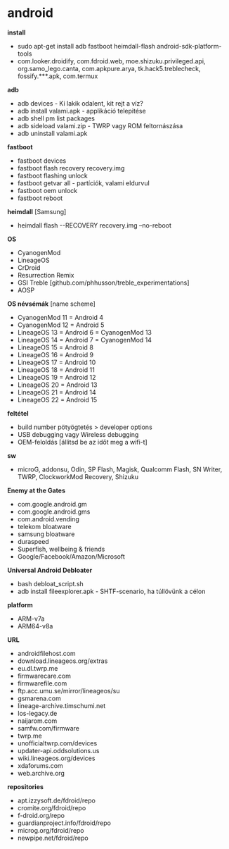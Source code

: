 # android

**install**
- sudo apt-get install adb fastboot heimdall-flash android-sdk-platform-tools
- com.looker.droidify, com.fdroid.web, moe.shizuku.privileged.api, org.samo_lego.canta, com.apkpure.arya, tk.hack5.treblecheck, fossify.***.apk, com.termux

**adb**
- adb devices - Ki lakik odalent, kit rejt a víz?
- adb install valami.apk - applikáció telepitése
- adb shell pm list packages
- adb sideload valami.zip - TWRP vagy ROM feltornászása
- adb uninstall valami.apk

**fastboot**
- fastboot devices
- fastboot flash recovery recovery.img
- fastboot flashing unlock             
- fastboot getvar all - partíciók, valami eldurvul
- fastboot oem unlock 
- fastboot reboot

**heimdall** [Samsung]
- heimdall flash --RECOVERY recovery.img –no-reboot

**OS**
- CyanogenMod
- LineageOS
- CrDroid
- Resurrection Remix
- GSI Treble [github.com/phhusson/treble_experimentations]
- AOSP

**OS névsémák** [name scheme]
- CyanogenMod 11 = Android 4
- CyanogenMod 12 = Android 5
- LineageOS 13 = Android 6 = CyanogenMod 13
- LineageOS 14 = Android 7 = CyanogenMod 14
- LineageOS 15 = Android 8
- LineageOS 16 = Android 9
- LineageOS 17 = Android 10
- LineageOS 18 = Android 11
- LineageOS 19 = Android 12
- LineageOS 20 = Android 13
- LineageOS 21 = Android 14
- LineageOS 22 = Android 15

**feltétel**
- build number pötyögtetés > developer options
- USB debugging vagy Wireless debugging
- OEM-feloldás [állitsd be az időt meg a wifi-t]

**sw**
- microG, addonsu, Odin, SP Flash, Magisk, Qualcomm Flash, SN Writer, TWRP, ClockworkMod Recovery, Shizuku

**Enemy at the Gates**
- com.google.android.gm
- com.google.android.gms
- com.android.vending
- telekom bloatware
- samsung bloatware
- duraspeed
- Superfish, wellbeing & friends
- Google/Facebook/Amazon/Microsoft

**Universal Android Debloater**
- bash debloat_script.sh
- adb install fileexplorer.apk - SHTF-scenario, ha túllövünk a célon

**platform**
- ARM-v7a
- ARM64-v8a

**URL**
- androidfilehost.com
- download.lineageos.org/extras
- eu.dl.twrp.me
- firmwarecare.com
- firmwarefile.com
- ftp.acc.umu.se/mirror/lineageos/su
- gsmarena.com
- lineage-archive.timschumi.net
- los-legacy.de
- naijarom.com
- samfw.com/firmware
- twrp.me
- unofficialtwrp.com/devices
- updater-api.oddsolutions.us
- wiki.lineageos.org/devices
- xdaforums.com
- web.archive.org

**repositories**
- apt.izzysoft.de/fdroid/repo
- cromite.org/fdroid/repo 
- f-droid.org/repo
- guardianproject.info/fdroid/repo
- microg.org/fdroid/repo
- newpipe.net/fdroid/repo
